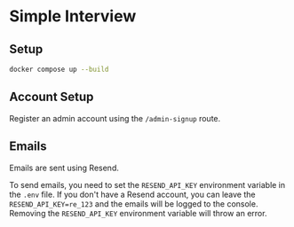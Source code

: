 # Simple Interview

## Setup

```bash
docker compose up --build
```

## Account Setup

Register an admin account using the `/admin-signup` route.

## Emails

Emails are sent using Resend.

To send emails, you need to set the `RESEND_API_KEY` environment variable in the `.env` file.
If you don't have a Resend account, you can leave the `RESEND_API_KEY=re_123` and the emails will be logged to the console.
Removing the `RESEND_API_KEY` environment variable will throw an error.
